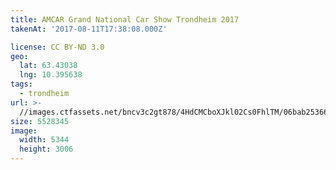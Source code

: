 ```yaml
---
title: AMCAR Grand National Car Show Trondheim 2017
takenAt: '2017-08-11T17:38:08.000Z'

license: CC BY-ND 3.0
geo:
  lat: 63.43038
  lng: 10.395638
tags:
  - trondheim
url: >-
  //images.ctfassets.net/bncv3c2gt878/4HdCMCboXJkl02Cs0FhlTM/06bab253660216adc4e7cb44fd84c7c4/amcar-grand-national-car-show-trondheim-2017_36461877916_o
size: 5528345
image:
  width: 5344
  height: 3006
---
```


